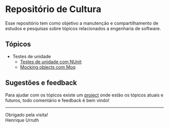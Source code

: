 # Repositório de Cultura
Esse repositório tem como objetivo a manutenção e compartilhamento de estudos e pesquisas sobre tópicos relacionados a engenharia de software.

## Tópicos
- Testes de unidade 
    - [Testes de unidade com NUnit](https://github.com/henriqueu96/cultura/blob/master/Testes%20de%20unidade/Testes%20com%20NUnit.md)
    - [Mocking objects com Moq](https://github.com/henriqueu96/cultura/blob/master/Testes%20de%20unidade/Mocking%20com%20Moq.md)

## Sugestões e feedback
Para ajudar com os tópicos existe um [project](https://github.com/henriqueu96/cultura/projects/1) onde estão os tópicos atuais e futuros, todo comentário e feedback é bem vindo!

---  
Obrigado pela visita!  
Henrique Urruth
